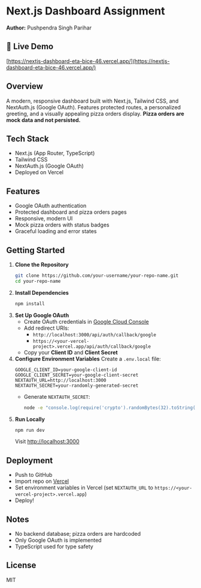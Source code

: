 # Next.js Dashboard Assignment

**Author:** Pushpendra Singh Parihar

## 🚀 Live Demo
[https://nextjs-dashboard-eta-bice-46.vercel.app/](https://nextjs-dashboard-eta-bice-46.vercel.app/)

## Overview
A modern, responsive dashboard built with Next.js, Tailwind CSS, and NextAuth.js (Google OAuth). Features protected routes, a personalized greeting, and a visually appealing pizza orders display. **Pizza orders are mock data and not persisted.**

## Tech Stack
- Next.js (App Router, TypeScript)
- Tailwind CSS
- NextAuth.js (Google OAuth)
- Deployed on Vercel

## Features
- Google OAuth authentication
- Protected dashboard and pizza orders pages
- Responsive, modern UI
- Mock pizza orders with status badges
- Graceful loading and error states

## Getting Started

1. **Clone the Repository**
   ```sh
   git clone https://github.com/your-username/your-repo-name.git
   cd your-repo-name
   ```
2. **Install Dependencies**
   ```sh
   npm install
   ```
3. **Set Up Google OAuth**
   - Create OAuth credentials in [Google Cloud Console](https://console.cloud.google.com/)
   - Add redirect URIs:
     - `http://localhost:3000/api/auth/callback/google`
     - `https://<your-vercel-project>.vercel.app/api/auth/callback/google`
   - Copy your **Client ID** and **Client Secret**
4. **Configure Environment Variables**
   Create a `.env.local` file:
   ```
   GOOGLE_CLIENT_ID=your-google-client-id
   GOOGLE_CLIENT_SECRET=your-google-client-secret
   NEXTAUTH_URL=http://localhost:3000
   NEXTAUTH_SECRET=your-randomly-generated-secret
   ```
   - Generate `NEXTAUTH_SECRET`:
     ```sh
     node -e "console.log(require('crypto').randomBytes(32).toString('hex'))"
     ```
5. **Run Locally**
   ```sh
   npm run dev
   ```
   Visit [http://localhost:3000](http://localhost:3000)

## Deployment
- Push to GitHub
- Import repo on [Vercel](https://vercel.com/)
- Set environment variables in Vercel (set `NEXTAUTH_URL` to `https://<your-vercel-project>.vercel.app`)
- Deploy!

## Notes
- No backend database; pizza orders are hardcoded
- Only Google OAuth is implemented
- TypeScript used for type safety

## License
MIT

